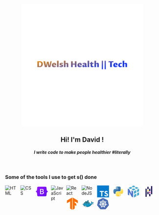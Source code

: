 
<!-- logo -->
<p align="center">
  <img width='400' src="profile.png">
</p>

<!-- tag line -->
<h2 align='center'> Hi! I'm David ! </h2>
<h5 align='center'>I write code to make people healthier #literally</h5>

&nbsp;
&nbsp;
&nbsp;
### Some of the tools I use to get s() done
<p>
<img align="left" alt="HTML" width="40px" style="padding-right:10px;" src="https://cdn.jsdelivr.net/gh/devicons/devicon/icons/html5/html5-plain.svg" />
<img align="left" alt="CSS" width="40px" style="padding-right:10px;" src="https://cdn.jsdelivr.net/gh/devicons/devicon/icons/css3/css3-plain.svg" />
<img align="left" alt="Bootstrap" width="40px" style="padding-right:10px;" src="https://github.com/devicons/devicon/blob/v2.15.1/icons/bootstrap/bootstrap-original.svg" />
<img align="left" alt="JavaScript" width="40px" style="padding-right:10px;" src="https://cdn.jsdelivr.net/gh/devicons/devicon/icons/javascript/javascript-plain.svg" />
<img align="left" alt="React" width="40px" style="padding-right:10px;" src="https://cdn.jsdelivr.net/gh/devicons/devicon/icons/react/react-original.svg" />
<img align="left" alt="NodeJS" width="40px" style="padding-right:10px;" src="https://cdn.jsdelivr.net/gh/devicons/devicon/icons/nodejs/nodejs-original.svg" />
<img align="left" alt="TypeScript" width="40px" style="padding-right:10px;" src="https://github.com/devicons/devicon/blob/v2.15.1/icons/typescript/typescript-plain.svg" />
<img align="left" alt="Python" width="40px" style="padding-right:10px;" src="https://github.com/devicons/devicon/blob/v2.15.1/icons/python/python-original.svg" />
<img align="left" alt="Numpy" width="40px" style="padding-right:10px;" src="https://github.com/devicons/devicon/blob/v2.15.1/icons/numpy/numpy-original.svg" />
<img align="left" alt="Pandas" width="40px" style="padding-right:10px;" src="https://github.com/devicons/devicon/blob/v2.15.1/icons/pandas/pandas-original.svg" />
<img align="left" alt="Tensorflow" width="40px" style="padding-right:10px;" src="https://github.com/devicons/devicon/blob/v2.15.1/icons/tensorflow/tensorflow-original.svg" />
<img align="left" alt="Docker" width="40px" style="padding-right:10px;" src="https://github.com/devicons/devicon/blob/v2.15.1/icons/docker/docker-original.svg" />
<img align="left" alt="Kubernetes" width="40px" style="padding-right:10px;" src="https://github.com/devicons/devicon/blob/v2.15.1/icons/kubernetes/kubernetes-plain.svg" />
  <br/>
</p>

<!-- tag line -->
&nbsp;
